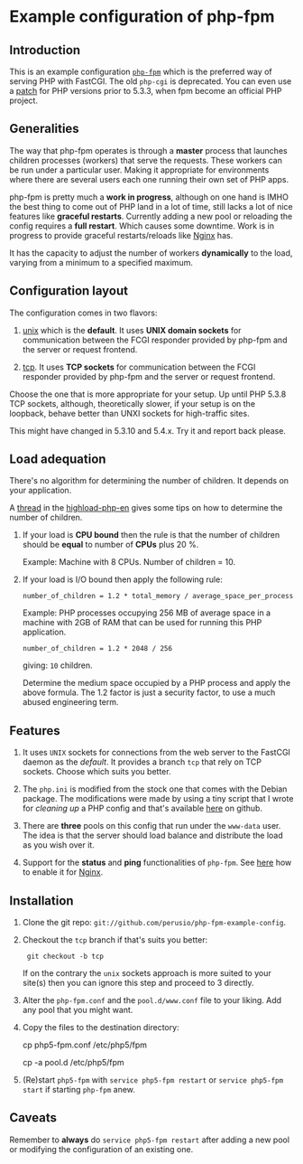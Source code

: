 # Example configuration of php-fpm

## Introduction 

This is an example configuration [`php-fpm`](http://www.php.net/manual/en/install.fpm.php)
which is the preferred way of serving PHP with FastCGI. The old
`php-cgi` is deprecated. You can even use a
[patch](http://php-fpm.org) for PHP versions prior to 5.3.3, when fpm
become an official PHP project.


## Generalities

The way that php-fpm operates is through a **master** process that
launches children processes (workers) that serve the requests. These
workers can be run under a particular user. Making it appropriate for
environments where there are several users each one running their own
set of PHP apps.

php-fpm is pretty much a **work in progress**, although on one hand is
IMHO the best thing to come out of PHP land in a lot of time, still
lacks a lot of nice features like **graceful restarts**. Currently
adding a new pool or reloading the config requires a **full
restart**. Which causes some downtime. Work is in progress to provide
graceful restarts/reloads like
[Nginx](http://wiki.nginx.org/NginxCommandLine) has.

It has the capacity to adjust the number of workers **dynamically** to
the load, varying from a minimum to a specified maximum.

## Configuration layout

The configuration comes in two flavors:

 1. [unix](https://github.com/perusio/php-fpm-example-config) which is
    the **default**. It uses **UNIX domain sockets** for communication
    between the FCGI responder provided by php-fpm and the server or
    request frontend.
  
 2. [tcp](https://github.com/perusio/php-fpm-example-config/tree/tcp).
    It uses **TCP sockets** for communication between the FCGI
    responder provided by php-fpm and the server or request frontend.

 Choose the one that is more appropriate for your setup. Up until PHP
 5.3.8 TCP sockets, although, theoretically slower, if your setup is
 on the loopback, behave better than UNXI sockets for high-traffic
 sites.
 
 This might have changed in 5.3.10 and 5.4.x. Try it and report back
 please.
 
## Load adequation 

There's no algorithm for determining the number of children. It
depends on your application.

A
[thread](http://groups.google.com/group/highload-php-en/browse_thread/thread/754dbedc5eb841a2)
in the
[highload-php-en](http://groups.google.com/group/highload-php-en)
gives some tips on how to determine the number of children.

 1. If your load is **CPU bound** then the rule is that the number of
    children should be **equal** to number of **CPUs** plus 20 %.
    
    Example: Machine with 8 CPUs. Number of children = 10.
    
 2. If your load is I/O bound then apply the following rule:
 
        number_of_children = 1.2 * total_memory / average_space_per_process 
  
    Example: PHP processes occupying 256 MB of average space in a
    machine with 2GB of RAM that can be used for running this PHP
    application.
  
        number_of_children = 1.2 * 2048 / 256 
  
    giving: `10` children. 
    
    Determine the medium space occupied by a PHP process and apply the
    above formula. The 1.2 factor is just a security factor, to use a
    much abused engineering term.
    
## Features 

 1. It uses `UNIX` sockets for connections from the web server to the
    FastCGI daemon as the *default*. It provides a branch `tcp` that
    rely on TCP sockets. Choose which suits you better.
    
 2. The `php.ini` is modified from the stock one that comes with the
    Debian package. The modifications were made by using a tiny script
    that I wrote for *cleaning up* a PHP config and that's available
    [here](https://github.com/perusio/php-ini-cleanup) on
    github.
 
 3. There are **three** pools on this config that run under the
    `www-data` user. The idea is that the server should load balance
    and distribute the load as you wish over it.
    
 4. Support for the **status** and **ping** functionalities of
    `php-fpm`. See
    [here](https://github.com/perusio/drupal-with-nginx) how to enable
    it for [Nginx](http://wiki.nginx.org).

## Installation

 1. Clone the git repo:
    `git://github.com/perusio/php-fpm-example-config`.

 2. Checkout the `tcp` branch if that's suits you better:
 
         git checkout -b tcp 
         
    If on the contrary the `unix` sockets approach is more suited to
    your site(s) then you can ignore this step and proceed to 3
    directly.

 3. Alter the `php-fpm.conf` and the `pool.d/www.conf` file to your
    liking. Add any pool that you might want.
    
 4. Copy the files to the destination directory:
 
     cp php5-fpm.conf /etc/php5/fpm
     
     cp -a pool.d /etc/php5/fpm
     
 5. (Re)start `php5-fpm` with `service php5-fpm restart` or `service
    php5-fpm start` if starting `php-fpm` anew.   

## Caveats

Remember to **always** do `service php5-fpm restart` after adding a
new pool or modifying the configuration of an existing one.
